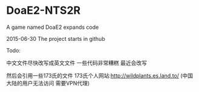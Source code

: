 # DoaE2-NTS2R
A game named DoaE2 expands code

2015-06-30 The project starts in github

Todo:

中文文件尽快改写成英文文件 一些代码非常糟糕 最近会改写

然后会引用一些173氏的文件 173氏个人网站:http://wildplants.es.land.to/
(中国大陆的用户无法访问 需要VPN代理)
